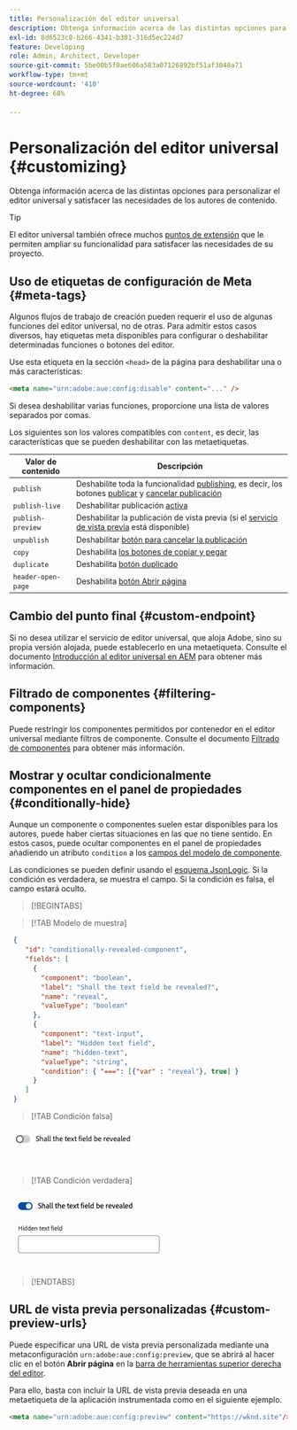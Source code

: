 ```yaml
---
title: Personalización del editor universal
description: Obtenga información acerca de las distintas opciones para personalizar el editor universal y satisfacer las necesidades de los autores de contenido.
exl-id: 8d6523c8-b266-4341-b301-316d5ec224d7
feature: Developing
role: Admin, Architect, Developer
source-git-commit: 5be00b5f0ae606a583a07126892bf51af3048a71
workflow-type: tm+mt
source-wordcount: '410'
ht-degree: 68%

---
```



# Personalización del editor universal {#customizing}

Obtenga información acerca de las distintas opciones para personalizar el editor universal y satisfacer las necesidades de los autores de contenido.

>[!TIP]
>
>El editor universal también ofrece muchos [puntos de extensión](/help/implementing/universal-editor/extending.md) que le permiten ampliar su funcionalidad para satisfacer las necesidades de su proyecto.

## Uso de etiquetas de configuración de Meta {#meta-tags}

Algunos flujos de trabajo de creación pueden requerir el uso de algunas funciones del editor universal, no de otras. Para admitir estos casos diversos, hay etiquetas meta disponibles para configurar o deshabilitar determinadas funciones o botones del editor.

Use esta etiqueta en la sección `<head>` de la página para deshabilitar una o más características:

```html
<meta name="urn:adobe:aue:config:disable" content="..." />
```

Si desea deshabilitar varias funciones, proporcione una lista de valores separados por comas.

Los siguientes son los valores compatibles con `content`, es decir, las características que se pueden deshabilitar con las metaetiquetas.

| Valor de contenido | Descripción |
|---|---|
| `publish` | Deshabilite toda la funcionalidad [publishing](/help/sites-cloud/authoring/universal-editor/publishing.md), es decir, los botones [publicar](/help/sites-cloud/authoring/universal-editor/navigation.md#publish) y [cancelar publicación](/help/sites-cloud/authoring/universal-editor/navigation.md#ellipsis) |
| `publish-live` | Deshabilitar publicación [activa](/help/sites-cloud/authoring/universal-editor/publishing.md) |
| `publish-preview` | Deshabilitar la publicación de vista previa (si el [servicio de vista previa](/help/sites-cloud/authoring/sites-console/previewing-content.md) está disponible) |
| `unpublish` | Deshabilitar [botón para cancelar la publicación](/help/sites-cloud/authoring/universal-editor/publishing.md#unpublishing-content) |
| `copy` | Deshabilita [los botones de copiar y pegar](/help/sites-cloud/authoring/universal-editor/authoring.md#copy-paste) |
| `duplicate` | Deshabilita [botón duplicado](/help/sites-cloud/authoring/universal-editor/navigation.md#duplicate) |
| `header-open-page` | Deshabilita [botón Abrir página](/help/sites-cloud/authoring/universal-editor/navigation.md#open-page) |

## Cambio del punto final {#custom-endpoint}

Si no desea utilizar el servicio de editor universal, que aloja Adobe, sino su propia versión alojada, puede establecerlo en una metaetiqueta. Consulte el documento [Introducción al editor universal en AEM](/help/implementing/universal-editor/getting-started.md##configuration-settings) para obtener más información.

## Filtrado de componentes {#filtering-components}

Puede restringir los componentes permitidos por contenedor en el editor universal mediante filtros de componente. Consulte el documento [Filtrado de componentes](/help/implementing/universal-editor/filtering.md) para obtener más información.

## Mostrar y ocultar condicionalmente componentes en el panel de propiedades {#conditionally-hide}

Aunque un componente o componentes suelen estar disponibles para los autores, puede haber ciertas situaciones en las que no tiene sentido. En estos casos, puede ocultar componentes en el panel de propiedades añadiendo un atributo `condition` a los [campos del modelo de componente](/help/implementing/universal-editor/field-types.md#fields).

Las condiciones se pueden definir usando el [esquema JsonLogic](https://jsonlogic.com/). Si la condición es verdadera, se muestra el campo. Si la condición es falsa, el campo estará oculto.

>[!BEGINTABS]

>[!TAB Modelo de muestra]

```json
 {
    "id": "conditionally-revealed-component",
    "fields": [
      {
        "component": "boolean",
        "label": "Shall the text field be revealed?",
        "name": "reveal",
        "valueType": "boolean"
      },
      {
        "component": "text-input",
        "label": "Hidden text field",
        "name": "hidden-text",
        "valueType": "string",
        "condition": { "===": [{"var" : "reveal"}, true] }
      }
    ]
 }
```

>[!TAB Condición falsa]

![Campo de texto oculto](assets/hidden.png)

>[!TAB Condición verdadera]

![Campo de texto mostrado](assets/shown.png)

>[!ENDTABS]

## URL de vista previa personalizadas {#custom-preview-urls}

Puede especificar una URL de vista previa personalizada mediante una metaconfiguración `urn:adobe:aue:config:preview`, que se abrirá al hacer clic en el botón **Abrir página** en la [barra de herramientas superior derecha del editor](/help/sites-cloud/authoring/universal-editor/navigation.md#universal-editor-toolbar).

Para ello, basta con incluir la URL de vista previa deseada en una metaetiqueta de la aplicación instrumentada como en el siguiente ejemplo.

```html
<meta name="urn:adobe:aue:config:preview" content="https://wknd.site"/>
```
